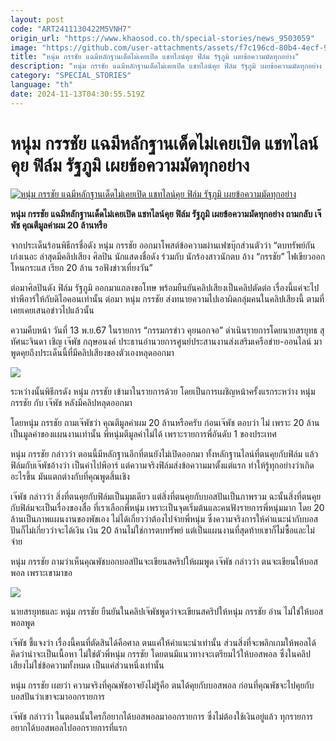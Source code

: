 ```yaml
---
layout: post
code: "ART2411130422M5VNH7"
origin_url: "https://www.khaosod.co.th/special-stories/news_9503059"
image: "https://github.com/user-attachments/assets/f7c196cd-80b4-4ecf-94ec-472f5387a47d"
title: "หนุ่ม กรรชัย แฉมีหลักฐานเด็ดไม่เคยเปิด แชทไลน์คุย ฟิล์ม รัฐภูมิ เผยข้อความมัดทุกอย่าง"
description: "หนุ่ม กรรชัย แฉมีหลักฐานเด็ดไม่เคยเปิด แชทไลน์คุย ฟิล์ม รัฐภูมิ เผยข้อความมัดทุกอย่าง ถามกลับ เจ๊พัช คุณตีมูลค่าผม 20 ล้านหรือ"
category: "SPECIAL_STORIES"
language: "th"
date: 2024-11-13T04:30:55.519Z
---
```


# หนุ่ม กรรชัย แฉมีหลักฐานเด็ดไม่เคยเปิด แชทไลน์คุย ฟิล์ม รัฐภูมิ เผยข้อความมัดทุกอย่าง

[![หนุ่ม กรรชัย แฉมีหลักฐานเด็ดไม่เคยเปิด แชทไลน์คุย ฟิล์ม รัฐภูมิ เผยข้อความมัดทุกอย่าง](https://www.khaosod.co.th/wpapp/uploads/2024/11/num2245445-1.jpg "หนุ่ม กรรชัย แฉมีหลักฐานเด็ดไม่เคยเปิด แชทไลน์คุย ฟิล์ม รัฐภูมิ เผยข้อความมัดทุกอย่าง")](https://www.khaosod.co.th/wpapp/uploads/2024/11/num2245445-1.jpg)

**หนุ่ม กรรชัย แฉมีหลักฐานเด็ดไม่เคยเปิด แชทไลน์คุย ฟิล์ม รัฐภูมิ เผยข้อความมัดทุกอย่าง ถามกลับ เจ๊พัช คุณตีมูลค่าผม 20 ล้านหรือ**

จากประเด็นร้อนพิธีกรชื่อดัง หนุ่ม กรรชัย ออกมาโพสต์ข้อความผ่านเฟซบุ๊กส่วนตัวว่า “ตบทรัพย์กันเก่งเนอะ ล่าสุดมีคลิปเสียง ศิลปิน นักแสดงชื่อดัง ร่วมกับ นักร้องสาวนักตบ อ้าง “กรรชัย” ไฟเขียวออกโหนกระแส เรียก 20 ล้าน รอฟังข่าวเที่ยงวัน”

ต่อมาศิลปินดัง ฟิล์ม รัฐภูมิ ออกมาแถลงขอโทษ พร้อมยืนยันคลิปเสียงเป็นคลิปตัดต่อ เรื่องนี้แค่จะไปทำพีอาร์ให้กับดิไอคอนเท่านั้น ต่อมา หนุ่ม กรรชัย ส่งทนายความไปเอาผิดกลุ่มคนในคลิปเสียงนี้ ตามที่เคยเคยเสนอข่าวไปแล้วนั้น

ความคืบหน้า วันที่ 13 พ.ย.67 ในรายการ “กรรมกรข่าว คุยนอกจอ” ดำเนินรายการโดยนายสรยุทธ สุทัศนะจินดา เชิญ เจ๊พัช กฤษอนงค์ ประธานอำนวยการศูนย์ประสานงานส่งเสริมเครือข่าย-ออนไลน์ มาพูดคุยถึงประเด็นนี้ที่มีคลิปเสียงของตัวเองหลุดออกมา

[![](https://www.khaosod.co.th/wpapp/uploads/2024/11/num2245445-2.png)](https://www.khaosod.co.th/wpapp/uploads/2024/11/num2245445-2.png)

ระหว่างนั้นพิธีกรดัง หนุ่ม กรรชัย เข้ามาในรายการด้วย โดยเป็นการเผชิญหน้าครั้งแรกระหว่าง หนุ่ม กรรชัย กับ เจ๊พัช หลังมีคลิปหลุดออกมา

โดยหนุ่ม กรรชัย ถามเจ๊พัชว่า คุณตีมูลค่าผม 20 ล้านหรือครับ ก่อนเจ๊พัช ตอบว่า ไม่ เพราะ 20 ล้านเป็นมูลค่าของแผนงานเท่านั้น พี่หนุ่มตีมูลค่าไม่ได้ เพราะรายการพี่อันดับ 1 ของประเทศ

หนุ่ม กรรชัย กล่าวว่า ตอนนี้มีหลักฐานอีกที่ตนยังไม่เปิดออกมา ทั้งหลักฐานไลน์ที่ตนคุยกับฟิล์ม แล้วฟิล์มกับเจ๊พัชอ้างว่า เป็นค่าไปพีอาร์ แต่ความจริงฟิล์มส่งข้อความมาตั้งแต่แรก ทำให้รู้ทุกอย่างว่าเกิดอะไรขึ้น มันแตกต่างกับที่คุณพูดสิ้นเชิง

เจ๊พัช กล่าวว่า สิ่งที่ตนคุยกับฟิล์มเป็นมุมเดียว แต่สิ่งที่ตนคุยกับบอสปันเป็นภาพรวม ฉะนั้นสิ่งที่ตนคุยกับฟิล์มจะเป็นเรื่องของสื่อ ที่เราเลือกพี่หนุ่ม เพราะเป็นจุดเริ่มต้นและคนฟังรายการพี่หนุ่มมาก โดย 20 ล้านเป็นภาพแผนงานของพัชเอง ไม่ได้เกี่ยวว่าต้องไปจ่ายพี่หนุ่ม ซึ่งความจริงการให้คำแนะนำกับบอสปันก็ไม่เกี่ยวว่าจะได้เงิน เงิน 20 ล้านไม่ใช่การตบทรัพย์ แต่เป็นแผนงานที่สุดท้ายเขาก็ไม่ซื้อและไม่จ่าย

หนุ่ม กรรชัย ถามว่าเห็นคุณพัชบอกบอสปันจะเขียนสคริปให้ผมพูด เจ๊พัช กล่าวว่า ตนจะเขียนให้บอสพอล เพราะเขามาขอ

[![](https://www.khaosod.co.th/wpapp/uploads/2024/11/num2245445-1.png)](https://www.khaosod.co.th/wpapp/uploads/2024/11/num2245445-1.png)

นายสรยุทธและ หนุ่ม กรรชัย ยืนยันในคลิปเจ๊พัชพูดว่าจะเขียนสคริปให้หนุ่ม กรรชัย อ่าน ไม่ใช่ให้บอสพอลพูด

เจ๊พัช ชี้แจงว่า เรื่องนี้คนที่ตัดสินได้คือศาล ตนแค่ให้คำแนะนำเท่านั้น ส่วนสิ่งที่จะพลิกเกมให้พอลได้ คิดว่าน่าจะเป็นเนื้อหา ไม่ใช่ตัวพี่หนุ่ม กรรชัย โดยตนมีแนวทางจะเตรียมไว้ให้บอสพอล ซึ่งในคลิปเสียงไม่ใช่ข้อความทั้งหมด เป็นแค่ส่วนหนึ่งเท่านั้น

หนุ่ม กรรชัย เผยว่า ความจริงที่คุณพัชอาจยังไม่รู้คือ ตนได้คุยกับบอสพอล ก่อนที่คุณพัชจะไปคุยกับบอสปันว่าเขาจะมาออกรายการ

เจ๊พัช กล่าวว่า ในตอนนั้นใครก็อยากได้บอสพอลมาออกรายการ ซึ่งไม่ต้องใช้เงินอยู่แล้ว ทุกรายการอยากได้บอสพอลไปออกรายการที่แรก

